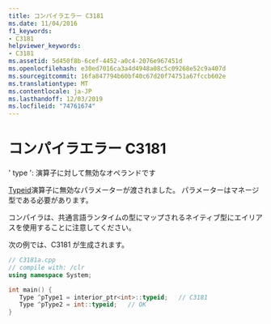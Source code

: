 ```yaml
---
title: コンパイラエラー C3181
ms.date: 11/04/2016
f1_keywords:
- C3181
helpviewer_keywords:
- C3181
ms.assetid: 5d450f8b-6cef-4452-a0c4-2076e967451d
ms.openlocfilehash: e30ed7016ca3a4d4948a08c5c09268e52c9a407d
ms.sourcegitcommit: 16fa847794b60bf40c67d20f74751a67fccb602e
ms.translationtype: MT
ms.contentlocale: ja-JP
ms.lasthandoff: 12/03/2019
ms.locfileid: "74761674"
---
```

# <a name="compiler-error-c3181"></a>コンパイラエラー C3181

' type ': 演算子に対して無効なオペランドです

[Typeid](../../extensions/typeid-cpp-component-extensions.md)演算子に無効なパラメーターが渡されました。 パラメーターはマネージ型である必要があります。

コンパイラは、共通言語ランタイムの型にマップされるネイティブ型にエイリアスを使用することに注意してください。

次の例では、C3181 が生成されます。

```cpp
// C3181a.cpp
// compile with: /clr
using namespace System;

int main() {
   Type ^pType1 = interior_ptr<int>::typeid;   // C3181
   Type ^pType2 = int::typeid;   // OK
}
```
